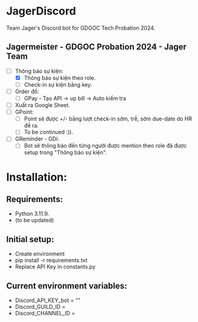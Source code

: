 # JagerDiscord
Team Jager's Discord bot for GDGOC Tech Probation 2024.
## Jagermeister - GDGOC Probation 2024 - Jager Team
- [ ] Thông báo sự kiện:
  - [x] Thông báo sự kiện theo role.
  - [ ] Check-in sự kiện bằng key.
- [ ] Order đồ:
  - [ ] GPay - Tạo API → up bill → Auto kiểm tra
- [ ] Xuất ra Google Sheet.
- [ ] GPoint:
  - [ ] Point sẽ được +/- bằng lượt check-in sớm, trễ, sớm due-date do HR đề ra.
  - [ ] To be continued :)).
- [ ] GReminder - GDí:
  - [ ] Bot sẽ thông báo đến từng người được mention theo role đã được setup trong "Thông báo sự kiện".
# Installation:
## Requirements:
- Python 3.11.9.
- (to be updated)
## Initial setup:
- Create environment
- pip install -r requirements.txt
- Replace API Key in constants.py
## Current environment variables:
- Discord_API_KEY_bot = ""
- Discord_GUILD_ID = 
- Discord_CHANNEL_ID = 
